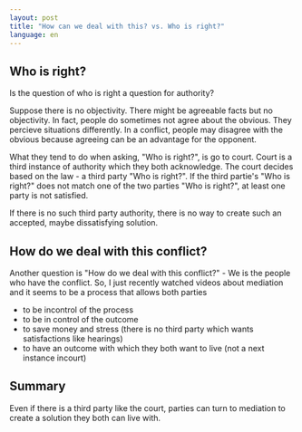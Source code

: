 ```yaml
---
layout: post
title: "How can we deal with this? vs. Who is right?"
language: en
---
```


## Who is right?

Is the question of who is right a question for authority?

Suppose there is no objectivity.
There might be agreeable facts but no objectivity.
In fact, people do sometimes not agree about the obvious.
They percieve situations differently.
In a conflict, people may disagree with the obvious because agreeing can be an advantage for the opponent.

What they tend to do when asking, "Who is right?", is go to court.
Court is a third instance of authority which they both acknowledge.
The court decides based on the law - a third party "Who is right?".
If the third partie's "Who is right?" does not match one of the two parties "Who is right?", at least one party is not satisfied.

If there is no such third party authority, there is no way to create such an accepted, maybe dissatisfying solution.

## How do we deal with this conflict?

Another question is "How do we deal with this conflict?" - We is the people who have the conflict.
So, I just recently watched videos about mediation and it seems to be a process that allows both parties

- to be incontrol of the process
- to be in control of the outcome
- to save money and stress (there is no third party which wants satisfactions like hearings)
- to have an outcome with which they both want to live (not a next instance incourt)

## Summary

Even if there is a third party like the court, parties can turn to mediation to create a solution they both can live with.
